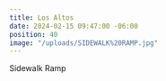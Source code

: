 ```yaml
---
title: Los Altos
date: 2024-02-15 09:47:00 -06:00
position: 40
image: "/uploads/SIDEWALK%20RAMP.jpg"
---
```


Sidewalk Ramp